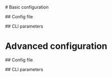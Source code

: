 # Basic configuration

## Config file

## CLI parameters

# Advanced configuration

## Config file

## CLI parameters
